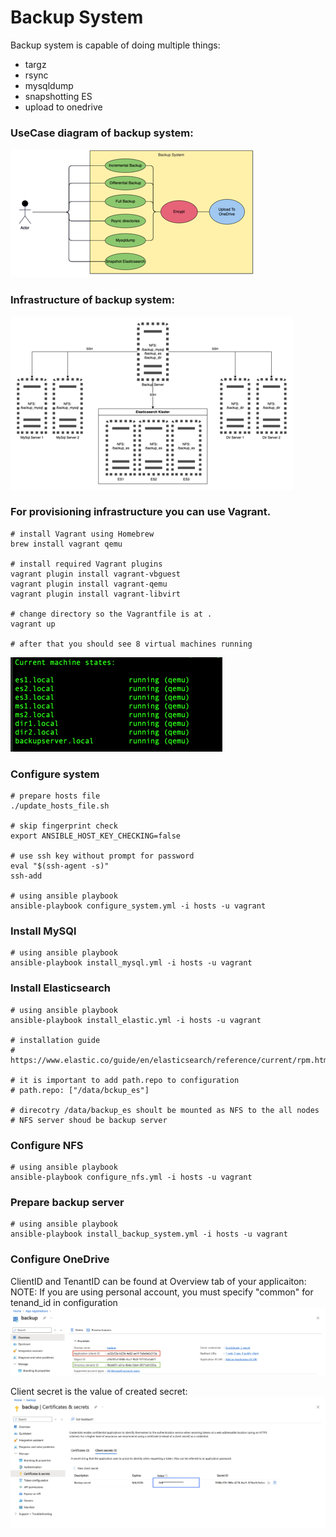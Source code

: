 # Backup System
Backup system is capable of doing multiple things:
  - targz
  - rsync
  - mysqldump
  - snapshotting ES
  - upload to onedrive

### UseCase diagram of backup system:
![UseCase](images/usecase.png)



### Infrastructure of backup system:
![Infrastructure](images/infrastructure.png)


### For provisioning infrastructure you can use Vagrant. 
```
# install Vagrant using Homebrew
brew install vagrant qemu

# install required Vagrant plugins
vagrant plugin install vagrant-vbguest
vagrant plugin install vagrant-qemu
vagrant plugin install vagrant-libvirt

# change directory so the Vagrantfile is at .
vagrant up

# after that you should see 8 virtual machines running
```
![Vagrant Status](images/vagrant_status.png)

### Configure system
```
# prepare hosts file
./update_hosts_file.sh

# skip fingerprint check
export ANSIBLE_HOST_KEY_CHECKING=false

# use ssh key without prompt for password
eval "$(ssh-agent -s)"
ssh-add

# using ansible playbook
ansible-playbook configure_system.yml -i hosts -u vagrant
```

### Install MySQl
```
# using ansible playbook
ansible-playbook install_mysql.yml -i hosts -u vagrant
```

### Install Elasticsearch
```
# using ansible playbook
ansible-playbook install_elastic.yml -i hosts -u vagrant

# installation guide
# https://www.elastic.co/guide/en/elasticsearch/reference/current/rpm.html

# it is important to add path.repo to configuration
# path.repo: ["/data/bckup_es"]

# direcotry /data/backup_es shoult be mounted as NFS to the all nodes
# NFS server shoud be backup server
```

### Configure NFS
```
# using ansible playbook
ansible-playbook configure_nfs.yml -i hosts -u vagrant
```

### Prepare backup server
```
# using ansible playbook
ansible-playbook install_backup_system.yml -i hosts -u vagrant
```

### Configure OneDrive
ClientID and TenantID can be found at Overview tab of your applicaiton:
NOTE: If you are using personal account, you must specify "common" for tenand_id in configuration
![OneDrive](images/onedrive1.png)

Client secret is the value of created secret:
![OneDrive](images/onedrive2.png)


